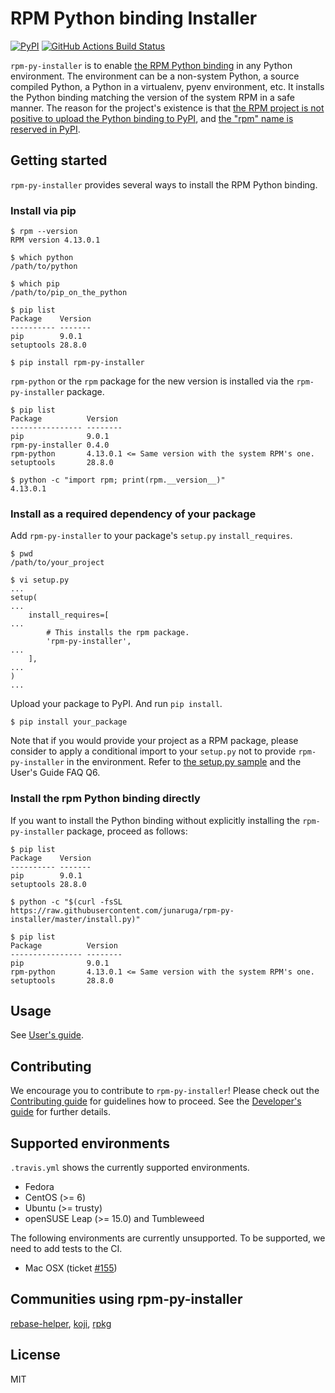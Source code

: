 # RPM Python binding Installer
[![PyPI](https://img.shields.io/pypi/v/rpm-py-installer.svg)](https://pypi.python.org/pypi/rpm-py-installer)
[![GitHub Actions Build Status](https://github.com/junaruga/rpm-py-installer/actions/workflows/build-and-test.yml/badge.svg)](https://github.com/junaruga/rpm-py-installer/actions/workflows/build-and-test.yml)

`rpm-py-installer` is to enable [the RPM Python binding](https://github.com/rpm-software-management/rpm/tree/master/python) in any Python environment. The environment can be a non-system Python, a source compiled Python, a Python in a virtualenv, pyenv environment, etc. It installs the Python binding matching the version of the system RPM in a safe manner. The reason for the project's existence is that [the RPM project is not positive to upload the Python binding to PyPI](https://github.com/rpm-software-management/rpm/issues/273), and [the "rpm" name is reserved in PyPI](https://pypi.org/project/rpm).

## Getting started

`rpm-py-installer` provides several ways to install the RPM Python binding.

### Install via pip

``` ShellSession
$ rpm --version
RPM version 4.13.0.1

$ which python
/path/to/python

$ which pip
/path/to/pip_on_the_python

$ pip list
Package    Version
---------- -------
pip        9.0.1
setuptools 28.8.0

$ pip install rpm-py-installer
```

`rpm-python` or the `rpm` package for the new version is installed via the `rpm-py-installer` package.

``` ShellSession
$ pip list
Package          Version
---------------- --------
pip              9.0.1
rpm-py-installer 0.4.0
rpm-python       4.13.0.1 <= Same version with the system RPM's one.
setuptools       28.8.0

$ python -c "import rpm; print(rpm.__version__)"
4.13.0.1
```

### Install as a required dependency of your package

Add `rpm-py-installer` to your package's `setup.py` `install_requires`.

``` ShellSession
$ pwd
/path/to/your_project

$ vi setup.py
...
setup(
...
    install_requires=[
...
        # This installs the rpm package.
        'rpm-py-installer',
...
    ],
...
)
...
```

Upload your package to PyPI.
And run `pip install`.

``` ShellSession
$ pip install your_package
```

Note that if you would provide your project as a RPM package, please consider to apply a conditional import to your `setup.py` not to provide `rpm-py-installer` in the environment. Refer to [the setup.py sample](/tests/sample/setup.py) and the User's Guide FAQ Q6.


### Install the rpm Python binding directly

If you want to install the Python binding without explicitly installing the `rpm-py-installer` package, proceed as follows:

``` ShellSession
$ pip list
Package    Version
---------- -------
pip        9.0.1
setuptools 28.8.0

$ python -c "$(curl -fsSL https://raw.githubusercontent.com/junaruga/rpm-py-installer/master/install.py)"

$ pip list
Package          Version
---------------- --------
pip              9.0.1
rpm-python       4.13.0.1 <= Same version with the system RPM's one.
setuptools       28.8.0
```

## Usage

See [User's guide](docs/users_guide.md).

## Contributing

We encourage you to contribute to `rpm-py-installer`! Please check out the [Contributing guide](CONTRIBUTING.md) for guidelines how to proceed. See the [Developer's guide](docs/developers_guide.md) for further details.

## Supported environments

`.travis.yml` shows the currently supported environments.

* Fedora
* CentOS (>= 6)
* Ubuntu (>= trusty)
* openSUSE Leap (>= 15.0) and Tumbleweed

The following environments are currently unsupported. To be supported, we need to add tests to the CI.

* Mac OSX (ticket [#155](https://github.com/junaruga/rpm-py-installer/issues/155))

## Communities using rpm-py-installer

[rebase-helper](https://github.com/rebase-helper/rebase-helper), [koji](https://pagure.io/koji), [rpkg](https://pagure.io/rpkg)

## License

MIT
